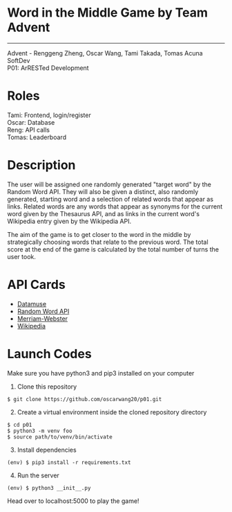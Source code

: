 # Word in the Middle Game by Team Advent
---
Advent - Renggeng Zheng, Oscar Wang, Tami Takada, Tomas Acuna  
SoftDev  
P01: ArRESTed Development  

# Roles
Tami: Frontend, login/register  
Oscar: Database  
Reng: API calls  
Tomas: Leaderboard  

# Description
The user will be assigned one randomly generated "target word" by the Random Word API. They will also be given a distinct, also
randomly generated, starting word and a selection of related words that appear as links.
Related words are any words that appear as synonyms for the current word given by the Thesaurus API, and as links in the current word's Wikipedia entry given by the Wikipedia API.

The aim of the game is to get closer to the word in the middle by strategically choosing words that relate to the previous word. The total score at the end of the game is calculated by the total number of turns the user took.

# API Cards
- [Datamuse](https://github.com/stuy-softdev/notes-and-code/blob/main/api_kb/411_on_Datamuse.md)
- [Random Word API](https://github.com/stuy-softdev/notes-and-code/blob/main/api_kb/411_on_RandomWordAPI.md)
- [Merriam-Webster](https://github.com/stuy-softdev/notes-and-code/blob/main/api_kb/411_on_MerriamWebster.md)
- [Wikipedia](https://github.com/stuy-softdev/notes-and-code/blob/main/api_kb/411_on_MediaWiki.md)
# Launch Codes
Make sure you have python3 and pip3 installed on your computer

1. Clone this repository
```
$ git clone https://github.com/oscarwang20/p01.git
```

2. Create a virtual environment inside the cloned repository directory
```
$ cd p01
$ python3 -m venv foo
$ source path/to/venv/bin/activate
```

3. Install dependencies
```
(env) $ pip3 install -r requirements.txt
```

4. Run the server
```
(env) $ python3 __init__.py
```

Head over to localhost:5000 to play the game!
